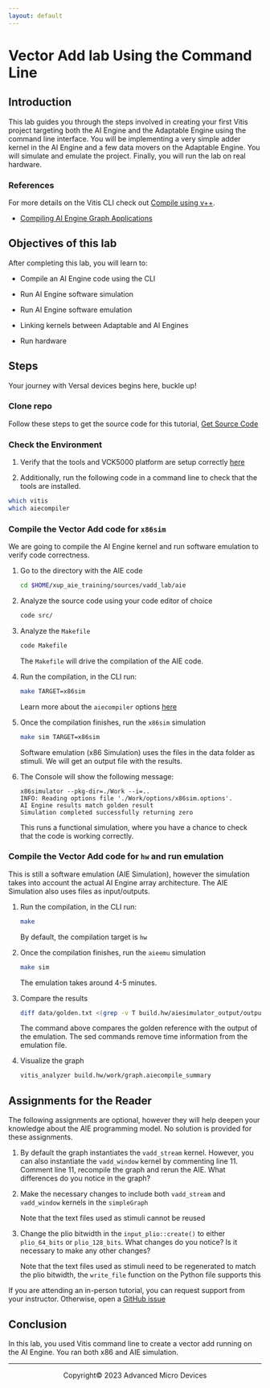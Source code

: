 ```yaml
---
layout: default
---
```


# Vector Add lab Using the Command Line

## Introduction

This lab guides you through the steps involved in creating your first Vitis project targeting both the AI Engine and the Adaptable Engine using the command line interface. You will be implementing a very simple adder kernel in the AI Engine and a few data movers on the Adaptable Engine. You will simulate and emulate the project. Finally, you will run the lab on real hardware.

### References

For more details on the Vitis CLI check out [Compile using v++](https://docs.xilinx.com/r/en-US/ug1076-ai-engine-environment/Compile-using-v-Unified-Compiler).

* [Compiling AI Engine Graph Applications](https://docs.xilinx.com/r/en-US/ug1393-vitis-application-acceleration/Compiling-AI-Engine-Graph-Applications)

## Objectives of this lab

After completing this lab, you will learn to:

* Compile an AI Engine code using the CLI

* Run AI Engine software simulation

* Run AI Engine software emulation

* Linking kernels between Adaptable and AI Engines

* Run hardware

## Steps

Your journey with Versal devices begins here, buckle up!

### Clone repo

Follow these steps to get the source code for this tutorial, [Get Source Code](setup_tools.md#get-source-code)

### Check the Environment

1. Verify that the tools and VCK5000 platform are setup correctly [here](setup_tools.md#verifying-tools-installation)

2. Additionally, run the following code in a command line to check that the tools are installed.

```sh
which vitis
which aiecompiler
```

### Compile the Vector Add code for `x86sim`

We are going to compile the AI Engine kernel and run software emulation to verify code correctness.

1. Go to the directory with the AIE code

   ```sh
   cd $HOME/xup_aie_training/sources/vadd_lab/aie
   ```

1. Analyze the source code using your code editor of choice

   ```sh
   code src/
   ```

1. Analyze the `Makefile`

   ```sh
   code Makefile
   ```

   The `Makefile` will drive the compilation of the AIE code.

1. Run the compilation, in the CLI run:

   ```sh
   make TARGET=x86sim
   ```

   Learn more about the `aiecompiler` options [here](https://docs.xilinx.com/r/en-US/ug1076-ai-engine-environment/AI-Engine-Compiler-Options)

1. Once the compilation finishes, run the `x86sim` simulation

   ```sh
   make sim TARGET=x86sim
   ```

   Software emulation (x86 Simulation) uses the files in the data folder as stimuli. We will get an output file with the results.

1. The Console will show the following message:

   ```console
   x86simulator --pkg-dir=./Work --i=.. 
   INFO: Reading options file './Work/options/x86sim.options'.
   AI Engine results match golden result
   Simulation completed successfully returning zero
   ```

   This runs a functional simulation, where you have a chance to check that the code is working correctly.

### Compile the Vector Add code for `hw` and run emulation

This is still a software emulation (AIE Simulation), however the simulation takes into account the actual AI Engine array architecture. The AIE Simulation also uses files as input/outputs.

1. Run the compilation, in the CLI run:

   ```sh
   make
   ```

   By default, the compilation target is `hw`

1. Once the compilation finishes, run the `aieemu` simulation

   ```sh
   make sim
   ```

   The emulation takes around 4-5 minutes.

1. Compare the results

   ```sh
   diff data/golden.txt <(grep -v T build.hw/aiesimulator_output/output.txt | sed "s/^[ \t]*//"  | sed "s/[ ^t]*$//")
   ```

   The command above compares the golden reference with the output of the emulation. The sed commands remove time information from the emulation file.

1. Visualize the graph

   ```sh
   vitis_analyzer build.hw/work/graph.aiecompile_summary
   ```

## Assignments for the Reader

The following assignments are optional, however they will help deepen your knowledge about the AIE programming model. No solution is provided for these assignments.

1. By default the graph instantiates the `vadd_stream` kernel. However, you can also instantiate the `vadd_window` kernel by commenting line 11. Comment line 11, recompile the graph and rerun the AIE. What differences do you notice in the graph?

1. Make the necessary changes to include both `vadd_stream` and `vadd_window` kernels in the `simpleGraph`

   Note that the text files used as stimuli cannot be reused

1. Change the plio bitwidth in the `input_plio::create()` to either `plio_64_bits` or `plio_128_bits`. What changes do you notice? Is it necessary to make any other changes?

   Note that the text files used as stimuli need to be regenerated to match the plio bitwidth, the `write_file` function on the Python file supports this

If you are attending an in-person tutorial, you can request support from your instructor. Otherwise, open a [GitHub issue](https://github.com/Xilinx/xup_aie_training/issues/new/choose)

## Conclusion

In this lab, you used Vitis command line to create a vector add running on the AI Engine. You ran both x86 and AIE simulation.

---------------------------------------
<p align="center">Copyright&copy; 2023 Advanced Micro Devices</p>

